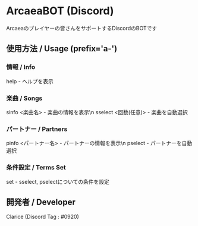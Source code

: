 # ArcaeaBOT (Discord)
 Arcaeaのプレイヤーの皆さんをサポートするDiscordのBOTです

## 使用方法 / Usage (prefix='a-')
### 情報 / Info
help - ヘルプを表示
### 楽曲 / Songs
sinfo <楽曲名> - 楽曲の情報を表示\n
sselect <回数(任意)> - 楽曲を自動選択
### パートナー / Partners
pinfo <パートナー名> - パートナーの情報を表示\n
pselect - パートナーを自動選択
### 条件設定 / Terms Set
set - sselect, pselectについての条件を設定

## 開発者 / Developer
Clarice (Discord Tag : #0920)
